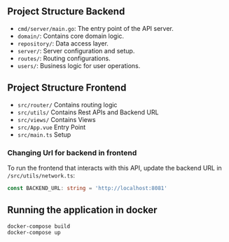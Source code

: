 ## Project Structure Backend

- `cmd/server/main.go`: The entry point of the API server.
- `domain/`: Contains core domain logic.
- `repository/`: Data access layer.
- `server/`: Server configuration and setup.
- `routes/`: Routing configurations.
- `users/`: Business logic for user operations.

## Project Structure Frontend

- `src/router/` Contains routing logic
- `src/utils/` Contains Rest APIs and Backend URL
- `src/views/` Contains Views
- `src/App.vue` Entry Point
- `src/main.ts` Setup

### Changing Url for backend in frontend

To run the frontend that interacts with this API, update the backend URL in `/src/utils/network.ts`:

```typescript
const BACKEND_URL: string = 'http://localhost:8081'
```

## Running the application in docker

```bash
docker-compose build
docker-compose up
```

